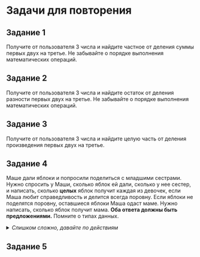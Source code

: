 # Задачи для повторения

## Задание 1

Получите от пользователя 3 числа и найдите частное от деления суммы первых двух на третье. Не забывайте о порядке выполнения математических операций.

## Задание 2

Получите от пользователя 3 числа и найдите остаток от деления разности первых двух на третье. Не забывайте о порядке выполнения математических операций.

## Задание 3

Получите от пользователя 3 числа и найдите целую часть от деления произведения первых двух на третье.

## Задание 4

Маше дали яблоки и попросили поделиться с младшими сестрами. Нужно спросить у Маши, сколько яблок ей дали, сколько у нее сестер, и написать, сколько **целых** яблок получит каждая из девочек, если Маша любит справедливость и делится всегда поровну. Если яблоки не поделятся поровну, оставшиеся яблоки Маша одаст маме. Нужно написать, сколько яблок получит мама. **Оба ответа должны быть предложениями.** Помните о типах данных.

<details>
	<summary>
		<i>Слишком сложно, давайте по действиям</i>
	</summary>

	1. Первым делом нужно узнать, сколько Маше дали яблок и сколько у нее сестер.

	2. Второе действие - поделить яблоки поровну так, чтобы их не пришлось резать.\
	Это действие - получение целочисленной части от деления. Для него есть отдельный \
	оператор, найдите его в конспекте урока или в материале для повторения. \
	Результат этого действия нужно записать в переменную.

	3. Третье действие - получить остаток от того же деления. Это делаем \
	отдельной строкой кода, специальным оператором (его тоже найдите в теории).\
	Результат записываем в переменную.

	4. Четвертое действие - вывести ответы. Это две функции print(), \
	в каждой из которых нужно "сложить" результат вычислений и часть предложения. \
	Для этого результат выисления нужно привести к строковому типу данных, \
	а потом оператором "+" сложить с остальной частью ответа.
</details>

## Задание 5

